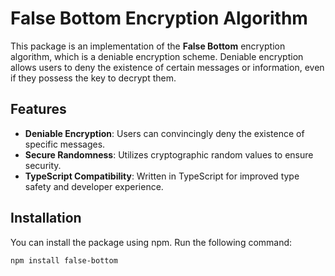 # False Bottom Encryption Algorithm

This package is an implementation of the **False Bottom** encryption algorithm, which is a deniable encryption scheme. Deniable encryption allows users to deny the existence of certain messages or information, even if they possess the key to decrypt them.

## Features

- **Deniable Encryption**: Users can convincingly deny the existence of specific messages.
- **Secure Randomness**: Utilizes cryptographic random values to ensure security.
- **TypeScript Compatibility**: Written in TypeScript for improved type safety and developer experience.

## Installation

You can install the package using npm. Run the following command:

```bash
npm install false-bottom
